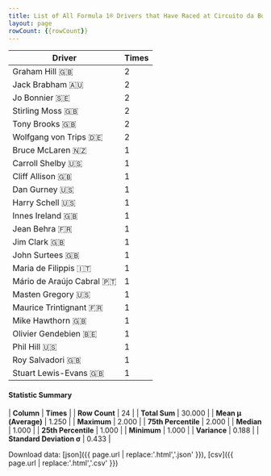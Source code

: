 ```yaml
---
title: List of All Formula 1® Drivers that Have Raced at Circuito da Boavista
layout: page
rowCount: {{rowCount}}
---
```


| Driver | Times |
|--|--|
| Graham Hill 🇬🇧 | 2 |
| Jack Brabham 🇦🇺 | 2 |
| Jo Bonnier 🇸🇪 | 2 |
| Stirling Moss 🇬🇧 | 2 |
| Tony Brooks 🇬🇧 | 2 |
| Wolfgang von Trips 🇩🇪 | 2 |
| Bruce McLaren 🇳🇿 | 1 |
| Carroll Shelby 🇺🇸 | 1 |
| Cliff Allison 🇬🇧 | 1 |
| Dan Gurney 🇺🇸 | 1 |
| Harry Schell 🇺🇸 | 1 |
| Innes Ireland 🇬🇧 | 1 |
| Jean Behra 🇫🇷 | 1 |
| Jim Clark 🇬🇧 | 1 |
| John Surtees 🇬🇧 | 1 |
| Maria de Filippis 🇮🇹 | 1 |
| Mário de Araújo Cabral 🇵🇹 | 1 |
| Masten Gregory 🇺🇸 | 1 |
| Maurice Trintignant 🇫🇷 | 1 |
| Mike Hawthorn 🇬🇧 | 1 |
| Olivier Gendebien 🇧🇪 | 1 |
| Phil Hill 🇺🇸 | 1 |
| Roy Salvadori 🇬🇧 | 1 |
| Stuart Lewis-Evans 🇬🇧 | 1 |

#### Statistic Summary

| **Column** | **Times** |
| **Row Count** | 24 |
| **Total Sum** | 30.000 |
| **Mean μ (Average)** | 1.250 |
| **Maximum** | 2.000 |
| **75th Percentile** | 2.000 |
| **Median** | 1.000 |
| **25th Percentile** | 1.000 |
| **Minimum** | 1.000 |
| **Variance** | 0.188 |
| **Standard Deviation σ** | 0.433 |

Download data: [json]({{ page.url | replace:'.html','.json' }}), [csv]({{ page.url | replace:'.html','.csv' }})
